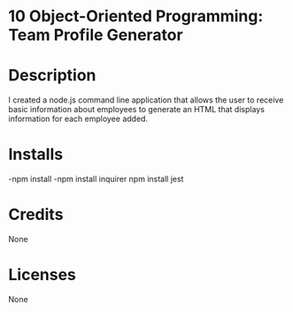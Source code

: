 # 10 Object-Oriented Programming: Team Profile Generator

# Description
I created a node.js command line application that allows the user to receive basic information about employees 
to generate an HTML that displays information for each employee added.

# Installs
-npm install
-npm install inquirer
npm install jest

# Credits
None

# Licenses
None

